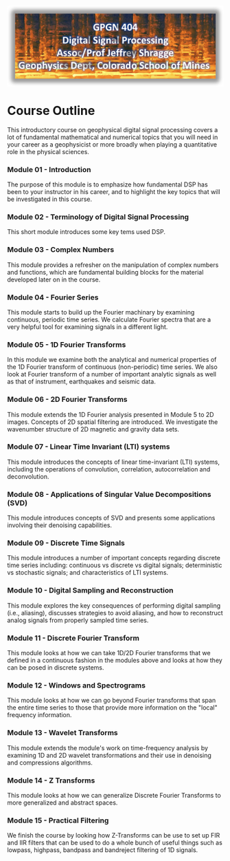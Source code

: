 <img align="center" width="800" src="Fig/TITLE.png">


# Course Outline

This introductory course on geophysical digital signal processing covers a lot of fundamental mathematical and numerical topics that you will need in your career as a geophysicist or more broadly when playing a quantitative role in the physical sciences.

### Module 01 - Introduction 

The purpose of this module is to emphasize how fundamental DSP has been to your instructor in his career, and to highlight the key topics that will be investigated in this course.

### Module 02 - Terminology of Digital Signal Processing

This short module introduces some key tems used DSP.

### Module 03 - Complex Numbers

This module provides a refresher on the manipulation of complex numbers and functions, which are fundamental building blocks for the material developed later on in the course.

### Module 04 - Fourier Series

This module starts to build up the Fourier machinary by examining continuous, periodic time series.  We calculate Fourier spectra that are a very helpful tool for examining signals in a different light.

### Module 05 - 1D Fourier Transforms

In this module we examine both the analytical and numerical properties of the 1D Fourier transform of continuous (non-periodic) time series. We also look at Fourier transform of a number of important analytic signals as well as that of instrument, earthquakes and seismic data.

### Module 06 - 2D Fourier Transforms

This module extends the 1D Fourier analysis presented in Module 5 to 2D images. Concepts of 2D spatial filtering are introduced. We investigate the wavenumber structure of 2D magnetic and gravity data sets.

### Module 07 - Linear Time Invariant (LTI) systems

This module introduces the concepts of linear time-invariant (LTI) systems, including the operations of convolution, correlation, autocorrelation and deconvolution.

### Module 08 - Applications of Singular Value Decompositions (SVD)

This module introduces concepts of SVD and presents some applications involving their denoising capabilities.

### Module 09 - Discrete Time Signals

This module introduces a number of important concepts regarding discrete time series including: continuous vs discrete vs digital signals; deterministic vs stochastic signals; and characteristics of LTI systems.

### Module 10 - Digital Sampling and Reconstruction

This module explores the key consequences of performing digital sampling (i.e., aliasing), discusses strategies to avoid aliasing, and how to reconstruct analog signals from properly sampled time series.

### Module 11 - Discrete Fourier Transform

This module looks at how we can take 1D/2D Fourier transforms that we defined in a continuous fashion in the modules above and looks at how they can be posed in discrete systems.

### Module 12 - Windows and Spectrograms

This module looks at how we can go beyond Fourier transforms that span the entire time series to those that provide more information on the "local" frequency information.

### Module 13 - Wavelet Transforms 

This module extends the module's work on time-frequency analysis by examining 1D and 2D wavelet transformations and their use in denoising and compressions algorithms. 

### Module 14 - Z Transforms

This module looks at how we can generalize Discrete Fourier Transforms to more generalized and abstract spaces.

### Module 15 - Practical Filtering

We finish the course by looking how Z-Transforms can be use to set up FIR and IIR filters that can be used to do a whole bunch of useful things such as lowpass, highpass, bandpass and bandreject filtering of 1D signals.
